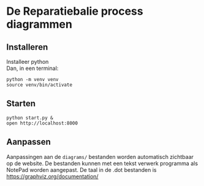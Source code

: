 # De Reparatiebalie process diagrammen

## Installeren

Installeer python  
Dan, in een terminal:

    python -m venv venv
    source venv/bin/activate

## Starten

    python start.py &
    open http://localhost:8000

## Aanpassen

Aanpassingen aan de `diagrams/` bestanden worden automatisch zichtbaar op de website.
De bestanden kunnen met een tekst verwerk programma als NotePad worden aangepast.
De taal in de .dot bestanden is https://graphviz.org/documentation/
